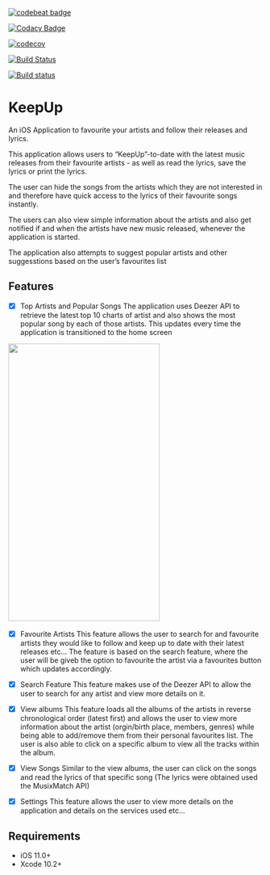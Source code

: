 [![codebeat badge](https://codebeat.co/badges/76f19096-e991-44e1-a742-0ede8a74673e)](https://codebeat.co/projects/github-com-prate-k-keepup-develop)


[![Codacy Badge](https://api.codacy.com/project/badge/Grade/5c47ad387a414993bf85f58d0bbab7e6)](https://www.codacy.com/app/Prate-k/KeepUp?utm_source=github.com&amp;utm_medium=referral&amp;utm_content=Prate-k/KeepUp&amp;utm_campaign=Badge_Grade)


[![codecov](https://codecov.io/gh/Prate-k/KeepUp/branch/develop/graph/badge.svg)](https://codecov.io/gh/Prate-k/KeepUp)


[![Build Status](https://app.bitrise.io/app/a9f7e32cc21cd5ad/status.svg?token=23-yARCRzJLw1Ul5_lzLxg)](https://app.bitrise.io/app/a9f7e32cc21cd5ad)


[![Build status](https://build.appcenter.ms/v0.1/apps/91978e84-d2a2-45e4-a54d-44d93161f07e/branches/develop/badge)](https://appcenter.ms)


# KeepUp
An iOS Application to favourite your artists and follow their releases and lyrics.

This application allows users to “KeepUp”-to-date with the latest music releases from their favourite artists -  as well as read the lyrics, save the lyrics or print the lyrics.

The user can hide the songs from the artists which they are not interested in and therefore have quick access to the lyrics of their favourite songs instantly.

The users can also view simple information  about the  artists and also get notified if and when the artists have new music released, whenever the application is started.

The application also attempts to suggest popular artists and other suggesstions based on the user’s favourites list

## Features

- [x] Top Artists and Popular Songs
The application uses Deezer API to retrieve the latest top 10 charts of artist and also shows the most popular song by each of those artists. This updates every time the application is transitioned to the home screen

<img src = "./Screenshots/Empty Search Screen Portrait.png"  width = "300"  height = "550">   &nbsp;&nbsp;&nbsp;&nbsp;&nbsp; 

- [x] Favourite Artists
This feature allows the user to search for and favourite artists they would like to follow and keep up to date with their latest releases etc... The feature is based on the search feature, where the user will be giveb the option to favourite the artist via a favourites button which updates accordingly.

- [x] Search Feature
This feature makes use of the Deezer API to allow the user to search for any artist and view more details on it.

- [x] View albums
This feature loads all the albums of the artists in reverse chronological order (latest first) and allows the user to view more information about the artist (orgin/birth place, members, genres) while being able to add/remove them from their personal favourites list. The user is also able to click on a specific album to view all the tracks within the album.

- [x] View Songs
Similar to the view albums, the user can click on the songs and read the lyrics of that specific song (The lyrics were obtained used the MusixMatch API)

- [x] Settings
This feature allows the user to view more details on the application and details on the services used etc...

## Requirements

- iOS 11.0+
- Xcode 10.2+
